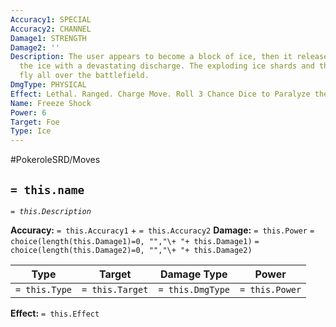```yaml
---
Accuracy1: SPECIAL
Accuracy2: CHANNEL
Damage1: STRENGTH
Damage2: ''
Description: The user appears to become a block of ice, then it releases itself from
  the ice with a devastating discharge. The exploding ice shards and the lightning
  fly all over the battlefield.
DmgType: PHYSICAL
Effect: Lethal. Ranged. Charge Move. Roll 3 Chance Dice to Paralyze the Foe. -1 Accuracy.
Name: Freeze Shock
Power: 6
Target: Foe
Type: Ice
---
```


#PokeroleSRD/Moves

## `= this.name` 
*`= this.Description`*

**Accuracy:** `= this.Accuracy1` + `= this.Accuracy2`
**Damage:** `= this.Power` `= choice(length(this.Damage1)=0, "","\+ "+ this.Damage1)` `= choice(length(this.Damage2)=0, "","\+ "+ this.Damage2)`

| Type          | Target          | Damage Type          | Power          |
| ------------- | --------------- | ---------------- | -------------- |
| `= this.Type` | `= this.Target` | `= this.DmgType` | `= this.Power` | 

**Effect:** `= this.Effect`